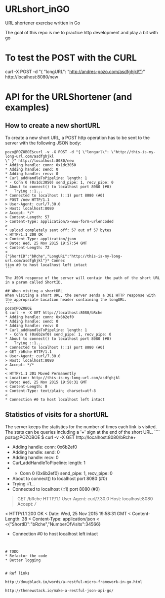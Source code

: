 # URLshort_inGO

URL shortener exercise written in Go

The goal of this repo is me to practice http development and play a bit with go


# To test the POST with the CURL
curl -X POST -d "{ \"longURL\": \"http://andres-pozo.com/asdfghjkl\"}" http://localhost:8080/new


# API for the URLShortener (and examples)

## How to create a new shortURL
To create a new short URL, a POST http operation has to be sent to the server with the following JSON body:

```
pozo@POZOBOE$curl -v -X POST -d "{ \"longurl\": \"http://this-is-my-long-url.com/asdfghjkl
\" }" http://localhost:8080/new
* Adding handle: conn: 0x1dc3050
* Adding handle: send: 0
* Adding handle: recv: 0
* Curl_addHandleToPipeline: length: 1
* - Conn 0 (0x1dc3050) send_pipe: 1, recv_pipe: 0
* About to connect() to localhost port 8080 (#0)
*   Trying ::1...
* Connected to localhost (::1) port 8080 (#0)
> POST /new HTTP/1.1
> User-Agent: curl/7.30.0
> Host: localhost:8080
> Accept: */*
> Content-Length: 57
> Content-Type: application/x-www-form-urlencoded
>
* upload completely sent off: 57 out of 57 bytes
< HTTP/1.1 200 OK
< Content-Type: application/json
< Date: Wed, 25 Nov 2015 19:57:54 GMT
< Content-Length: 72
<
{"ShortID":"bRche","LongURL":"http://this-is-my-long-url.com/asdfghjkl"}* Connec
tion #0 to host localhost left intact
´´´

The JSON response of the server will contain the path of the short URL in a param called ShortID.

## When visting a shortURL
When visiting a short URL, the server sends a 301 HTTP response with the appropriate Location header containing the longURL.
´´´´
pozo@POZOBOE
$ curl -v -X GET http://localhost:8080/bRche
* Adding handle: conn: 0x6b2ef0
* Adding handle: send: 0
* Adding handle: recv: 0
* Curl_addHandleToPipeline: length: 1
* - Conn 0 (0x6b2ef0) send_pipe: 1, recv_pipe: 0
* About to connect() to localhost port 8080 (#0)
*   Trying ::1...
* Connected to localhost (::1) port 8080 (#0)
> GET /bRche HTTP/1.1
> User-Agent: curl/7.30.0
> Host: localhost:8080
> Accept: */*
>
< HTTP/1.1 301 Moved Permanently
< Location: http://this-is-my-long-url.com/asdfghjkl
< Date: Wed, 25 Nov 2015 19:58:31 GMT
< Content-Length: 0
< Content-Type: text/plain; charset=utf-8
<
* Connection #0 to host localhost left intact
```


## Statistics of visits for a shortURL
The server keeps the statistics for the number of times each link is visited. The stats can be queries including a '+' sign at the end of the short URL.
´´´´
pozo@POZOBOE $ curl -v -X GET http://localhost:8080/bRche+
* Adding handle: conn: 0x6b2ef0
* Adding handle: send: 0
* Adding handle: recv: 0
* Curl_addHandleToPipeline: length: 1
* - Conn 0 (0x6b2ef0) send_pipe: 1, recv_pipe: 0
* About to connect() to localhost port 8080 (#0)
*   Trying ::1...
* Connected to localhost (::1) port 8080 (#0)
> GET /bRche HTTP/1.1
> User-Agent: curl/7.30.0
> Host: localhost:8080
> Accept: */*
>
< HTTP/1.1 200 OK
< Date: Wed, 25 Nov 2015 19:58:31 GMT
< Content-Length: 38
< Content-Type: application/json
<
<{"ShortID":"bRche","NumberOfVisits":34566}
* Connection #0 to host localhost left intact
```


# TODO
* Refactor the code
* Better logging


# Ref links

http://dougblack.io/words/a-restful-micro-framework-in-go.html

http://thenewstack.io/make-a-restful-json-api-go/


